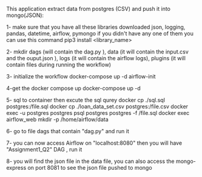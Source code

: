 This application extract data from postgres (CSV) and push it into mongo(JSON):

1- make sure that you have all these libraries downloaded
json, logging, pandas, datetime, airflow, pymongo
if you didn't have any one of them you can use this command
pip3 install <library_name>

2- mkdir dags (will contain the dag.py ),
data (it will contain the input.csv and the ouput.json ),
logs (it will contain the airflow logs),
plugins (it will contain files during running the workflow)

3- initialize the workflow
docker-compose up -d airflow-init

4-get the docker compose up
docker-compose up -d

5- sql to container then excute the sql qurey
docker cp ./sql.sql postgres:/file.sql
docker cp ./loan_data_set.csv postgres:/file.csv
docker exec -u postgres postgres psql postgres postgres -f /file.sql
docker exec airflow_web mkdir -p /home/airflow/data

6- go to file dags that contain "dag.py" and run it

7- you can now access Airflow on "localhost:8080"
then you will have "Assignment1_Q2" DAG , run it

8- you will find the json file in the data file, you can also access the mongo-express on port 8081 to see
the json file pushed to mongo
